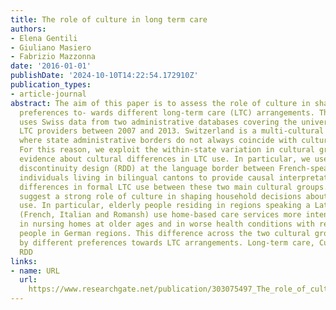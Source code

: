 ```yaml
---
title: The role of culture in long term care
authors:
- Elena Gentili
- Giuliano Masiero
- Fabrizio Mazzonna
date: '2016-01-01'
publishDate: '2024-10-10T14:22:54.172910Z'
publication_types:
- article-journal
abstract: The aim of this paper is to assess the role of culture in shaping individual
  preferences to- wards different long-term care (LTC) arrangements. The analysis
  uses Swiss data from two administrative databases covering the universe of formal
  LTC providers between 2007 and 2013. Switzerland is a multi-cultural confederation
  where state administrative borders do not always coincide with cultural groups.
  For this reason, we exploit the within-state variation in cultural groups to show
  evidence about cultural differences in LTC use. In particular, we use spatial regression
  discontinuity design (RDD) at the language border between French-speaking and German-speaking
  individuals living in bilingual cantons to provide causal interpretation of the
  differences in formal LTC use between these two main cultural groups. Our results
  suggest a strong role of culture in shaping household decisions about formal LTC
  use. In particular, elderly people residing in regions speaking a Latin language
  (French, Italian and Romansh) use home-based care services more intensely and enter
  in nursing homes at older ages and in worse health conditions with respect to elderly
  people in German regions. This difference across the two cultural groups are driven
  by different preferences towards LTC arrangements. Long-term care, Culture, Spatial
  RDD
links:
- name: URL
  url: 
    https://www.researchgate.net/publication/303075497_The_role_of_culture_in_long_term_care
---
```

